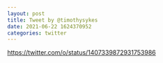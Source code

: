 ```yaml
--- 
layout: post 
title: Tweet by @timothysykes 
date: 2021-06-22 1624370952 
categories: twitter 
--- 
```

https://twitter.com/o/status/1407339872931753986